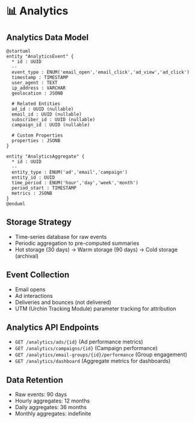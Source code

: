 # 📊 Analytics

## Analytics Data Model

```plantuml
@startuml
entity "AnalyticsEvent" {
  * id : UUID
  --
  event_type : ENUM('email_open','email_click','ad_view','ad_click')
  timestamp : TIMESTAMP
  user_agent : TEXT
  ip_address : VARCHAR
  geolocation : JSONB

  # Related Entities
  ad_id : UUID (nullable)
  email_id : UUID (nullable)
  subscriber_id : UUID (nullable)
  campaign_id : UUID (nullable)

  # Custom Properties
  properties : JSONB
}

entity "AnalyticsAggregate" {
  * id : UUID
  --
  entity_type : ENUM('ad','email','campaign')
  entity_id : UUID
  time_period : ENUM('hour','day','week','month')
  period_start : TIMESTAMP
  metrics : JSONB
}
@enduml
```

## Storage Strategy

- Time-series database for raw events
- Periodic aggregation to pre-computed summaries
- Hot storage (30 days) → Warm storage (90 days) → Cold storage (archival)

## Event Collection

- Email opens
- Ad interactions
- Deliveries and bounces (not delivered)
- UTM (Urchin Tracking Module) parameter tracking for attribution

## Analytics API Endpoints

- `GET /analytics/ads/{id}` (Ad performance metrics)
- `GET /analytics/campaigns/{id}` (Campaign performance)
- `GET /analytics/email-groups/{id}/performance` (Group engagement)
- `GET /analytics/dashboard` (Aggregate metrics for dashboards)

## Data Retention

- Raw events: 90 days
- Hourly aggregates: 12 months
- Daily aggregates: 36 months
- Monthly aggregates: indefinite
